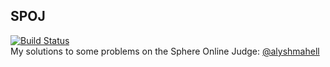 ## SPOJ  
[![Build Status](https://travis-ci.org/AlyShmahell/AlyShmahell-SPOJ.svg?branch=master)](https://travis-ci.org/AlyShmahell/AlyShmahell-SPOJ)  
My solutions to some problems on the Sphere Online Judge: [@alyshmahell](http://www.spoj.com/users/alyshmahell)
